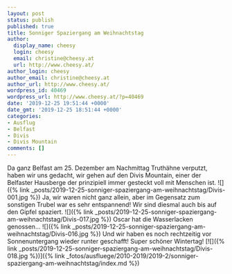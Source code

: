 ```yaml
---
layout: post
status: publish
published: true
title: Sonniger Spaziergang am Weihnachtstag
author:
  display_name: cheesy
  login: cheesy
  email: christine@cheesy.at
  url: http://www.cheesy.at/
author_login: cheesy
author_email: christine@cheesy.at
author_url: http://www.cheesy.at/
wordpress_id: 40469
wordpress_url: http://www.cheesy.at/?p=40469
date: '2019-12-25 19:51:44 +0000'
date_gmt: '2019-12-25 18:51:44 +0000'
categories:
- Ausflug
- Belfast
- Divis
- Divis Mountain
comments: []
---
```

Da ganz Belfast am 25. Dezember am Nachmittag Truthähne verputzt, haben wir uns gedacht, wir gehen auf den Divis Mountain, einer der Belfaster Hausberge der prinzipiell immer gesteckt voll mit Menschen ist.
![]({% link _posts/2019-12-25-sonniger-spaziergang-am-weihnachtstag/Divis-001.jpg %})
Ja, wir waren nicht ganz allein, aber im Gegensatz zum sonstigen Trubel war es sehr entspannend! Wir sind diesmal auch bis auf den Gipfel spaziert.
![]({% link _posts/2019-12-25-sonniger-spaziergang-am-weihnachtstag/Divis-017.jpg %})
Oscar hat die Wasserlacken genossen...
![]({% link _posts/2019-12-25-sonniger-spaziergang-am-weihnachtstag/Divis-016.jpg %})
Und wir haben es noch rechtzeitig vor Sonnenuntergang wieder runter geschafft! Super schöner Wintertag!
[![]({% link _posts/2019-12-25-sonniger-spaziergang-am-weihnachtstag/Divis-018.jpg %})]({% link _fotos/ausfluege/2010-2019/2019-2/sonniger-spaziergang-am-weihnachtstag/index.md %})
